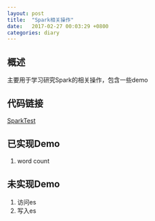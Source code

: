 ```yaml
---
layout: post
title:  "Spark相关操作"
date:   2017-02-27 00:03:29 +0800
categories: diary
---
```


概述
---
主要用于学习研究Spark的相关操作，包含一些demo

代码链接
---
[SparkTest](https://github.com/zgj0315/sparkTest)

已实现Demo
---
1. word count

未实现Demo
---
1. 访问es
2. 写入es